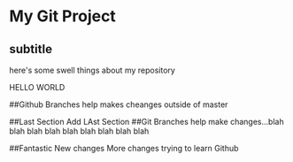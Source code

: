 # My Git Project

## subtitle
here's some swell things about my repository


HELLO WORLD

##Github Branches
help makes cheanges outside of master

##Last Section
Add LAst Section
##Git Branches
help make changes...blah blah blah blah blah blah blah blah blah

##Fantastic New changes
More changes trying to learn Github
